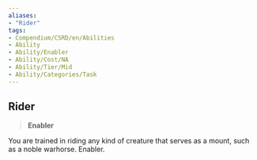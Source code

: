```yaml
---
aliases:
- "Rider"
tags:
- Compendium/CSRD/en/Abilities
- Ability
- Ability/Enabler
- Ability/Cost/NA
- Ability/Tier/Mid
- Ability/Categories/Task
---
```


  
## Rider  
>**Enabler**
  
You are trained in riding any kind of creature that serves as a mount, such as a noble warhorse. Enabler.
